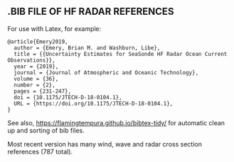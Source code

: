 ## .BIB FILE OF HF RADAR REFERENCES ##
  
For use with Latex, for example:

```
@article{Emery2019,
  author = {Emery, Brian M. and Washburn, Libe},
  title = {{Uncertainty Estimates for SeaSonde HF Radar Ocean Current Observations}},
  year = {2019},
  journal = {Journal of Atmospheric and Oceanic Technology},
  volume = {36},
  number = {2},
  pages = {231-247},
  doi = {10.1175/JTECH-D-18-0104.1},
  URL = {https://doi.org/10.1175/JTECH-D-18-0104.1},
}
```

See also, https://flamingtempura.github.io/bibtex-tidy/ 
for automatic clean up and sorting of bib files.

Most recent version has many wind, wave and radar cross
section references (787 total). 

